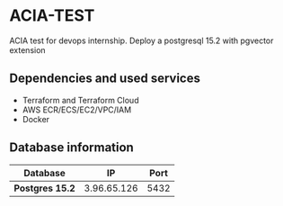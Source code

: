 # ACIA-TEST
ACIA test for devops internship. Deploy a postgresql 15.2 with
pgvector extension

## Dependencies and used services
- Terraform and Terraform Cloud
- AWS ECR/ECS/EC2/VPC/IAM
- Docker

## Database information
| **Database** | IP | Port |
| --- | --- | --- |
| **Postgres 15.2** | 3.96.65.126 | 5432 |
